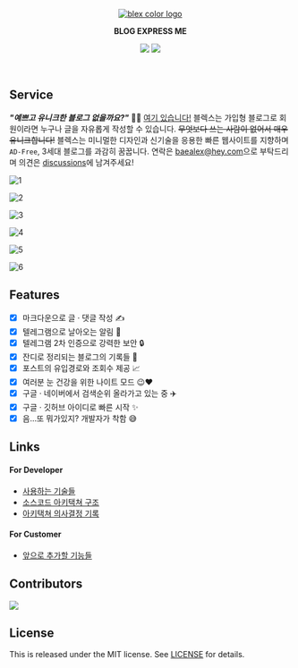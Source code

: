 <p align="center">
    <a href="https://github.com/baealex/BLEX">
        <img alt="blex color logo" src="https://user-images.githubusercontent.com/35596687/76856570-de2b8a80-6896-11ea-8827-fc2f1966fa23.png">
    </a>
</p>

<p align="center">
    <strong>BLOG EXPRESS ME</strong>
</p>

<p align="center">
    <img src="https://img.shields.io/badge/nextjs-10.0.8-yellow?style=flat-square">
    <img src="https://img.shields.io/badge/django-3.2-blue?style=flat-square">
</p>

<br>

## Service

***"예쁘고 유니크한 블로그 없을까요?"*** 🙋‍♂️ [여기 있습니다!](https://blex.me) 블렉스는 가입형 블로그로 회원이라면 누구나 글을 자유롭게 작성할 수 있습니다. ~~무엇보다 쓰는 사람이 없어서 매우 유니크합니다!~~ 블렉스는 미니멀한 디자인과 신기술을 응용한 빠른 웹사이트를 지향하며 `AD-Free`, 3세대 블로그를 과감히 꿈꿉니다. 연락은 [baealex@hey.com](mailto:baealex@hey.com)으로 부탁드리며 의견은 [discussions](https://github.com/baealex/BLEX/discussions)에 남겨주세요!

![1](https://user-images.githubusercontent.com/35596687/120072037-bce64100-c0cc-11eb-95d3-900608dfd7ad.png)

![2](https://user-images.githubusercontent.com/35596687/120072041-beb00480-c0cc-11eb-8b0a-c051fe5d071b.png)

![3](https://user-images.githubusercontent.com/35596687/120072042-bfe13180-c0cc-11eb-8bb3-3a1415339a53.png)

![4](https://user-images.githubusercontent.com/35596687/120072044-c079c800-c0cc-11eb-9aef-33b33343a869.png)

![5](https://user-images.githubusercontent.com/35596687/120072045-c2438b80-c0cc-11eb-820e-22bbf7174743.png)

![6](https://user-images.githubusercontent.com/35596687/120072046-c2438b80-c0cc-11eb-857d-684c56b21bfd.png)



## Features

- [x] 마크다운으로 글 · 댓글 작성 ✍️
- [x] 텔레그램으로 날아오는 알림 🚀
- [x] 텔레그램 2차 인증으로 강력한 보안 🔒
- [x] 잔디로 정리되는 블로그의 기록들 🌿
- [x] 포스트의 유입경로와 조회수 제공 📈
- [x] 여러분 눈 건강을 위한 나이트 모드 😉❤
- [x] 구글 · 네이버에서 검색순위 올라가고 있는 중 ✈️
- [x] 구글 · 깃허브 아이디로 빠른 시작 ✨
- [x] 음...또 뭐가있지? 개발자가 착함 😅

## Links

#### For Developer

- [사용하는 기술들](https://www.notion.so/676c4c14c9804d6e9c5bba6eb68059eb)
- [소스코드 아키택쳐 구조](ARCHITECTURE.md)
- [아키택쳐 의사결정 기록](https://www.notion.so/3610dd49ba1f4403b154e0a27bcc3753)

#### For Customer

- [앞으로 추가할 기능들](https://www.notion.so/9b8b5cac32d947aa9396d9f57f2410be)

## Contributors

<a href="https://github.com/baealex/BLEX/graphs/contributors">
  <img src="https://contributors-img.web.app/image?repo=baealex/BLEX" />
</a>

## License

This is released under the MIT license. See [LICENSE](LICENSE) for details.
